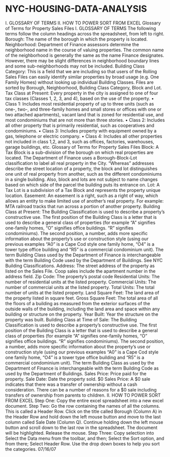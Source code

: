# NYC-HOUSING-DATA-ANALYSIS

I. GLOSSARY OF TERMS
II. HOW TO POWER SORT FROM EXCEL
Glossary of Terms for Property Sales Files
I. GLOSSARY OF TERMS
The following terms follow the column headings across the spreadsheet, from left to right.
Borough:
The name of the borough in which the property is located.
Neighborhood:
Department of Finance assessors determine the neighborhood name in the course of valuing properties. The common name of the neighborhood is generally the same as the name Finance designates. However, there may be slight differences in neighborhood boundary lines and some sub-neighborhoods may not be included.
Building Class Category:
This is a field that we are including so that users of the Rolling Sales Files can easily identify similar properties by broad usage (e.g. One Family Homes) without looking up individual Building Classes. Files are sorted by Borough, Neighborhood, Building Class Category, Block and Lot.
Tax Class at Present:
Every property in the city is assigned to one of four tax classes (Classes 1, 2, 3, and 4), based on the use of the property.
• Class 1: Includes most residential property of up to three units (such as one-, two-, and three-family homes and small stores or offices with one or two attached apartments), vacant land that is zoned for residential use, and most condominiums that are not more than three stories.
• Class 2: Includes all other property that is primarily residential, such as cooperatives and condominiums.
• Class 3: Includes property with equipment owned by a gas, telephone or electric company.
• Class 4: Includes all other properties not included in class 1,2, and 3, such as offices, factories, warehouses, garage buildings, etc.
Glossary of Terms for Property Sales Files
Block:
A Tax Block is a sub-division of the borough on which real properties are located.
The Department of Finance uses a Borough-Block-Lot classification to label all real property in the City. “Whereas” addresses describe the street location of a property, the block and lot distinguishes one unit of real property from another, such as the different condominiums in a single building. Also, block and lots are not subject to name changes based on which side of the parcel the building puts its entrance on.
Lot:
A Tax Lot is a subdivision of a Tax Block and represents the property unique location.
Easement:
An easement is a right, such as a right of way, which allows an entity to make limited use of another’s real property. For example: MTA railroad tracks that run across a portion of another property.
Building Class at Present:
The Building Classification is used to describe a property’s constructive use. The first position of the Building Class is a letter that is used to describe a general class of properties (for example “A” signifies one-family homes, “O” signifies office buildings. “R” signifies condominiums). The second position, a number, adds more specific information about the property’s use or construction style (using our previous examples “A0” is a Cape Cod style one family home, “O4” is a tower type office building and “R5” is a commercial condominium unit). The term Building Class used by the Department of Finance is interchangeable with the term Building Code used by the Department of Buildings. See NYC Building Classifications.
Address: The street address of the property as listed on the Sales File. Coop sales include the apartment number in the address field.
Zip Code: The property’s postal code
Residential Units:
The number of residential units at the listed property.
Commercial Units:
The number of commercial units at the listed property.
Total Units:
The total number of units at the listed property.
Land Square Feet:
The land area of the property listed in square feet.
Gross Square Feet:
The total area of all the floors of a building as measured from the exterior surfaces of the outside walls of the building, including the land area and space within any building or structure on the property.
Year Built:
Year the structure on the property was built.
Building Class at Time of Sale:
The Building Classification is used to describe a property’s constructive use. The first position of the Building Class is a letter that is used to describe a general class of properties (for example “A” signifies one-family homes, “O” signifies office buildings. “R” signifies condominiums). The second position, a number, adds more specific information about the property’s use or construction style (using our previous examples “A0” is a Cape Cod style one family home, “O4” is a tower type office building and “R5” is a commercial condominium unit). The term Building Class as used by the Department of Finance is interchangeable with the term Building Code as used by the Department of Buildings.
Sales Price:
Price paid for the property.
Sale Date:
Date the property sold.
$0 Sales Price:
A $0 sale indicates that there was a transfer of ownership without a cash consideration. There can be a number of reasons for a $0 sale including transfers of ownership from parents to children.
II. HOW TO POWER SORT FROM EXCEL
Step One: Copy the entire excel spreadsheet into a new excel document.
Step Two: Go the row containing the names of all the columns. This is called a Header Row. Click on the title called Borough (Column A) in the Header Row and hold down the left mouse button and move to the last column called Sale Date (Column Q). Continue holding down the left mouse button and scroll down to the last row in the spreadsheet. The document will be highlighted. Release the mouse.
Step Three: Copy selection into Select the Data menu from the toolbar, and then; Select the Sort option, and from there; Select Header Row. Use the drop down boxes to help you sort the categories.
07/16/07

